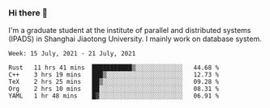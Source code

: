 ### Hi there 👋

I'm a graduate student at the institute of parallel and distributed systems (IPADS) in Shanghai Jiaotong University. I mainly work on database system.

<!--START_SECTION:waka-->
```text
Week: 15 July, 2021 - 21 July, 2021

Rust   11 hrs 41 mins  ███████████▒░░░░░░░░░░░░░   44.68 % 
C++    3 hrs 19 mins   ███▒░░░░░░░░░░░░░░░░░░░░░   12.73 % 
TeX    2 hrs 25 mins   ██▒░░░░░░░░░░░░░░░░░░░░░░   09.28 % 
Org    2 hrs 10 mins   ██░░░░░░░░░░░░░░░░░░░░░░░   08.31 % 
YAML   1 hr 48 mins    █▓░░░░░░░░░░░░░░░░░░░░░░░   06.91 % 
```
<!--END_SECTION:waka-->

<!--
**yqmmm/yqmmm** is a ✨ _special_ ✨ repository because its `README.md` (this file) appears on your GitHub profile.

Here are some ideas to get you started:

- 🔭 I’m currently working on ...
- 🌱 I’m currently learning ...
- 👯 I’m looking to collaborate on ...
- 🤔 I’m looking for help with ...
- 💬 Ask me about ...
- 📫 How to reach me: ...
- 😄 Pronouns: ...
- ⚡ Fun fact: ...
-->
